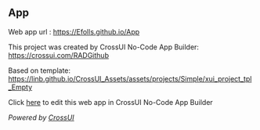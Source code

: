 ## App
Web app url : https://Efolls.github.io/App

This project was created by CrossUI No-Code App Builder: https://crossui.com/RADGithub

Based on template: https://linb.github.io/CrossUI_Assets/assets/projects/Simple/xui_project_tpl_Empty

Click [here](https://crossui.com/RADGithub/#!from=github&owner=Efolls&repo=App) to edit this web app in CrossUI No-Code App Builder

<i>Powered by [CrossUI](https://crossui.com)</i>
